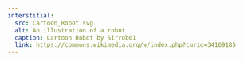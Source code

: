 ```yaml
---
interstitial:
  src: Cartoon_Robot.svg
  alt: An illustration of a robot
  caption: Cartoon Robot by Sirrob01
  link: https://commons.wikimedia.org/w/index.php?curid=34169185
---
```


